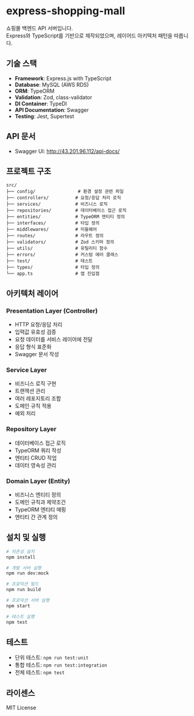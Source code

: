 # express-shopping-mall

쇼핑몰 백엔드 API 서버입니다.  
Express와 TypeScript를 기반으로 제작되었으며, 레이어드 아키텍처 패턴을 따릅니다.

## 기술 스택

- **Framework**: Express.js with TypeScript
- **Database**: MySQL (AWS RDS)
- **ORM**: TypeORM
- **Validation**: Zod, class-validator
- **DI Container**: TypeDI
- **API Documentation**: Swagger
- **Testing**: Jest, Supertest

## API 문서

- Swagger UI: http://43.201.96.112/api-docs/

## 프로젝트 구조

```
src/
├── config/                # 환경 설정 관련 파일
├── controllers/          # 요청/응답 처리 로직
├── services/             # 비즈니스 로직
├── repositories/         # 데이터베이스 접근 로직
├── entities/             # TypeORM 엔티티 정의
├── interfaces/           # 타입 정의
├── middlewares/          # 미들웨어
├── routes/               # 라우트 정의
├── validators/           # Zod 스키마 정의
├── utils/                # 유틸리티 함수
├── errors/               # 커스텀 에러 클래스
├── test/                 # 테스트
├── types/                # 타입 정의
└── app.ts                # 앱 진입점
```

## 아키텍처 레이어

### Presentation Layer (Controller)

- HTTP 요청/응답 처리
- 입력값 유효성 검증
- 요청 데이터를 서비스 레이어에 전달
- 응답 형식 표준화
- Swagger 문서 작성

### Service Layer

- 비즈니스 로직 구현
- 트랜잭션 관리
- 여러 레포지토리 조합
- 도메인 규칙 적용
- 예외 처리

### Repository Layer

- 데이터베이스 접근 로직
- TypeORM 쿼리 작성
- 엔티티 CRUD 작업
- 데이터 영속성 관리

### Domain Layer (Entity)

- 비즈니스 엔티티 정의
- 도메인 규칙과 제약조건
- TypeORM 엔티티 매핑
- 엔티티 간 관계 정의

## 설치 및 실행

```bash
# 의존성 설치
npm install

# 개발 서버 실행
npm run dev:mock

# 프로덕션 빌드
npm run build

# 프로덕션 서버 실행
npm start

# 테스트 실행
npm test
```

## 테스트

- 단위 테스트: `npm run test:unit`
- 통합 테스트: `npm run test:integration`
- 전체 테스트: `npm test`

## 라이센스

MIT License
